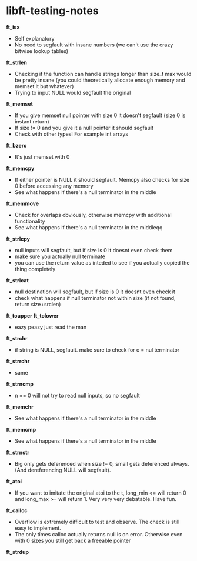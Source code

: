 # libft-testing-notes

**ft_isx**
- Self explanatory  
- No need to segfault with insane numbers (we can't use the crazy bitwise lookup tables)

  

**ft_strlen**
- Checking if the function can handle strings longer than size_t max would be pretty insane (you could theoretically allocate enough memory and memset it but whatever)  
- Trying to input NULL would segfault the original

  

**ft_memset**
- If you give memset null pointer with size 0 it doesn't segfault (size 0 is instant return)  
- If size != 0 and you give it a null pointer it should segfault  
- Check with other types! For example int arrays

  

**ft_bzero**
- It's just memset with 0

  

**ft_memcpy**
- If either pointer is NULL it should segfault. Memcpy also checks for size 0 before accessing any memory  
- See what happens if there's a null terminator in the middle

  

**ft_memmove**
- Check for overlaps obviously, otherwise memcpy with additional functionality  
- See what happens if there's a null terminator in the middleqq

  

**ft_strlcpy**
- null inputs will segfault, but if size is 0 it doesnt even check them  
- make sure you actually null terminate  
- you can use the return value as inteded to see if you actually copied the thing completely

  

**ft_strlcat**
- null destination will segfault, but if size is 0 it doesnt even check it  
- check what happens if null terminator not within size (if not found, return size+srclen)

  

**ft_toupper ft_tolower**
- eazy peazy just read the man

  
  
**ft_strchr**
- if string is NULL, segfault. make sure to check for c = nul terminator

  

**ft_strrchr**
- same

  
  
**ft_strncmp**
- n == 0 will not try to read null inputs, so no segfault

  

**ft_memchr**
- See what happens if there's a null terminator in the middle

  

**ft_memcmp**
- See what happens if there's a null terminator in the middle

  

**ft_strnstr**
- Big only gets deferenced when size != 0, small gets deferenced always. (And dereferencing NULL will segfault).

  

**ft_atoi**
- If you want to imitate the original atoi to the t, long_min <= will return 0 and long_max >= will return 1. Very very very debatable. Have fun.


**ft_calloc**
- Overflow is extremely difficult to test and observe. The check is still easy to implement.
- The only times calloc actually returns null is on error. Otherwise even with 0 sizes you still get back a freeable pointer


**ft_strdup**

